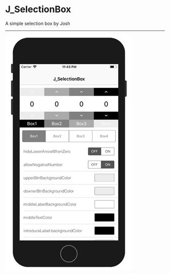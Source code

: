 # J_SelectionBox

A simple selection box by Josh
_____

![image](https://github.com/iverson1234tw/J_SelectionBox/blob/master/J_Box.png?raw=true)
